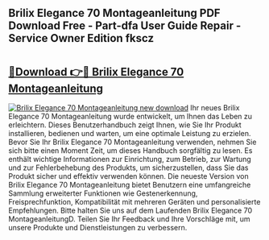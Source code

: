 ## Brilix Elegance 70 Montageanleitung PDF Download Free - Part-dfa User Guide Repair - Service Owner Edition fkscz

# <h2><a href="http://df74ke.blite.top/?on=Brilix+Elegance+70+Montageanleitung">🔗Download 👉🔴 Brilix Elegance 70 Montageanleitung</a></h2>

[![Brilix Elegance 70 Montageanleitung new download](https://i.imgur.com/lujVjoI.png)](http://df74ke.blite.top/?on=Brilix+Elegance+70+Montageanleitung)
Ihr neues Brilix Elegance 70 Montageanleitung wurde entwickelt, um Ihnen das Leben zu erleichtern. Dieses Benutzerhandbuch zeigt Ihnen, wie Sie Ihr Produkt installieren, bedienen und warten, um eine optimale Leistung zu erzielen. Bevor Sie Ihr Brilix Elegance 70 Montageanleitung verwenden, nehmen Sie sich bitte einen Moment Zeit, um dieses Handbuch sorgfältig zu lesen. Es enthält wichtige Informationen zur Einrichtung, zum Betrieb, zur Wartung und zur Fehlerbehebung des Produkts, um sicherzustellen, dass Sie das Produkt sicher und effektiv verwenden können. Die neueste Version von Brilix Elegance 70 Montageanleitung bietet Benutzern eine umfangreiche Sammlung erweiterter Funktionen wie Gestenerkennung, Freisprechfunktion, Kompatibilität mit mehreren Geräten und personalisierte Empfehlungen. Bitte halten Sie uns auf dem Laufenden Brilix Elegance 70 MontageanleitungD. Teilen Sie Ihr Feedback und Ihre Vorschläge mit, um unsere Produkte und Dienstleistungen zu verbessern.
